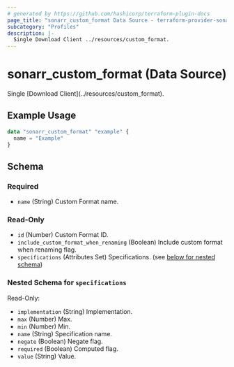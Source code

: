 ```yaml
---
# generated by https://github.com/hashicorp/terraform-plugin-docs
page_title: "sonarr_custom_format Data Source - terraform-provider-sonarr"
subcategory: "Profiles"
description: |-
  Single Download Client ../resources/custom_format.
---
```


# sonarr_custom_format (Data Source)

<!-- subcategory:Profiles -->Single [Download Client](../resources/custom_format).

## Example Usage

```terraform
data "sonarr_custom_format" "example" {
  name = "Example"
}
```

<!-- schema generated by tfplugindocs -->
## Schema

### Required

- `name` (String) Custom Format name.

### Read-Only

- `id` (Number) Custom Format ID.
- `include_custom_format_when_renaming` (Boolean) Include custom format when renaming flag.
- `specifications` (Attributes Set) Specifications. (see [below for nested schema](#nestedatt--specifications))

<a id="nestedatt--specifications"></a>
### Nested Schema for `specifications`

Read-Only:

- `implementation` (String) Implementation.
- `max` (Number) Max.
- `min` (Number) Min.
- `name` (String) Specification name.
- `negate` (Boolean) Negate flag.
- `required` (Boolean) Computed flag.
- `value` (String) Value.


